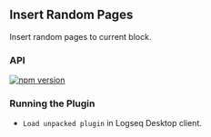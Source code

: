 ## Insert Random Pages

Insert random pages to current block.

### API

[![npm version](https://badge.fury.io/js/%40logseq%2Flibs.svg)](https://badge.fury.io/js/%40logseq%2Flibs)

### Running the Plugin

- `Load unpacked plugin` in Logseq Desktop client.
